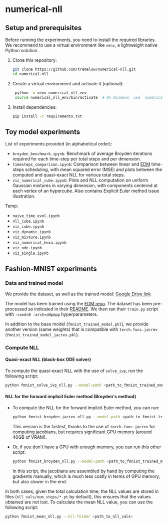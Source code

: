 # numerical-nll

## Setup and prerequisites

Before running the experiments, you need to install the required libraries. We recommend to use a virtual environment like `venv`, a lightweight native Python solution.

1. Clone this repository:
    ```bash
    git clone https://github.com/tremelow/numerical-nll.git
    cd numerical-nll
    ```

2. Create a virtual environment and activate it (optional):
   ```bash
    python -m venv numerical_nll_env
    source numerical_nll_env/bin/activate  # On Windows, use `numerical_nll_env\Scripts\activate`
   ```

3. Install dependencies:
   ```bash
   pip install -r requirements.txt
   ```

## Toy model experiments

List of experiments provided (in alphabetical order):
- `broyden_benchmark.ipynb`: Benchmark of average Broyden iterations required for each time-step per total steps and per dimension.
- `timesteps_comparison.ipynb`: Comparison between linear and [EDM](https://arxiv.org/abs/2206.00364) time-steps scheduling, with mean squared error (MSE) and plots between the computed and quasi-exact NLL for various total steps.
- `viz_numerical_cube.ipynb`: Plots and NLL computation on uniform Gaussian mixtures in varying dimension, with components centered at
each vertex of an hypercube. Also contains Explicit Euler method issue illustration.

Temp:
- `naive_time_evol.ipynb`
- `nll_cube.ipynb`
- `viz_cube.ipynb`
- `viz_dynamic.ipynb`
- `viz_mixture.ipynb`
- `viz_numerical_hexa.ipynb`
- `viz_ode.ipynb`
- `viz_single.ipynb`

## Fashion-MNIST experiments

### Data and trained model

We provide the dataset, as well as the trained model: [Google Drive link](https://drive.google.com/drive/folders/1GKwCEf9rwETgW80E78kggmw-6cd0Dypk?usp=sharing)

The model has been trained using the [EDM repo](https://github.com/NVlabs/edm). The dataset has been pre-processed as indicated in their [README](https://github.com/NVlabs/edm?tab=readme-ov-file#preparing-datasets). We then ran their `train.py` script with `-cond=0 -arch=ddpmpp` hyperparameters.

In addition to the base model (`fmnist_trained_model.pkl`), we provide another version (same weights) that is compatible with `torch.func.jacrev` (`fmnist_trained_model_jacrev.pkl`).

### Compute NLL

#### Quasi-exact NLL (black-box ODE solver)

To compute the quasi-exact NLL with the use of `solve_ivp`, run the following script:
```bash
python fmnist_solve_ivp_nll.py --model-path <path_to_fmnist_trained_model.pkl> --data-path <path_to_fmnist_dataset.zip>
```

#### NLL for the forward implicit Euler method (Broyden's method)

- To compute the NLL for the forward implicit Euler method, you can run:
   ```bash
   python fmnist_broyden_jacrev_nll.py --model-path <path_to_fmnist_trained_model_jacrev.pkl> --data-path <path_to_fmnist_dataset.zip> --num-steps <total_number_of_timesteps>
   ```
   This version is the fastest, thanks to the use of `torch.func.jacrev` for computing jacobians, but requires significant GPU memory (around 40GB of VRAM).

- Or, if you don't have a GPU with enough memory, you can run this other script:
   ```bash
   python fmnist_broyden_nll.py --model-path <path_to_fmnist_trained_model.pkl> --data-path <path_to_fmnist_dataset.zip> --num-steps <total_number_of_timesteps> --batch-size <batch_size>
   ```
   In this script, the jacobians are assembled by hand by computing the gradients manually, which is much less costly in terms of GPU memory, but also slower in the end.

In both cases, given the total calculation time, the NLL values are stored in files (`nll_vals/num_steps/*.pt` by default), this ensures that the values obtained are not lost. To calculate the mean NLL value, you can use the following script: 
```bash
python fmnist_mean_nll.py --nll-folder <path_to_nll_vals>
```
